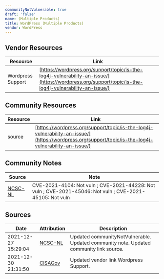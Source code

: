 ```yaml
---
communityNotVulnerable: true
draft: 'false'
name: (Multiple Products)
title: WordPress (Multiple Products)
vendor: WordPress
---
```


## Vendor Resources
| Resource | Link |
| --- | --- |
| Wordpress Support | [https://wordpress.org/support/topic/is-the-log4j-vulnerability-an-issue/](https://wordpress.org/support/topic/is-the-log4j-vulnerability-an-issue/) |

## Community Resources
| Resource | Link |
| --- | --- |
| source | [https://wordpress.org/support/topic/is-the-log4j-vulnerability-an-issue/](https://wordpress.org/support/topic/is-the-log4j-vulnerability-an-issue/) |

## Community Notes
| Source | Note |
| --- | --- |
| [NCSC-NL](https://github.com/NCSC-NL/log4shell/blob/main/software/README.md) | CVE-2021-4104: Not vuln ; CVE-2021-44228: Not vuln ; CVE-2021-45046: Not vuln ; CVE-2021-45105: Not vuln </ul> |

## Sources
| Date | Attribution | Description |
| --- | --- | --- |
| 2021-12-27 15:29:04 | [NCSC-NL](https://github.com/NCSC-NL/log4shell/blob/main/software/README.md) | Updated communityNotVulnerable. Updated community note. Updated community link source.  |
| 2021-12-30 21:31:50 | [CISAGov](https://raw.githubusercontent.com/cisagov/log4j-affected-db/develop/README.md) | Updated vendor link Wordpress Support.  |
